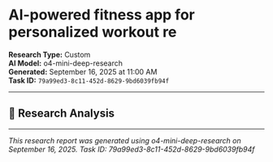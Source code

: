 # AI-powered fitness app for personalized workout re
**Research Type:** Custom  
**AI Model:** o4-mini-deep-research  
**Generated:** September 16, 2025 at 11:00 AM  
**Task ID:** `79a99ed3-8c11-452d-8629-9bd6039fb94f`

---

## 🔬 Research Analysis

---

*This research report was generated using o4-mini-deep-research on September 16, 2025. Task ID: 79a99ed3-8c11-452d-8629-9bd6039fb94f*
